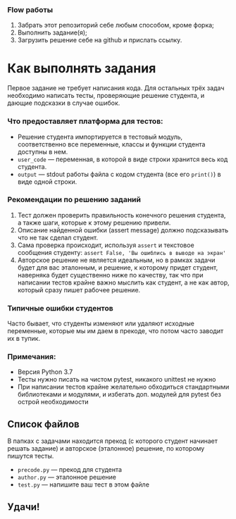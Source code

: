 ### Flow работы
1. Забрать этот репозиторий себе любым способом, кроме форка;
2. Выполнить задание(я);
3. Загрузить решение себе на github и прислать ссылку.

# Как выполнять задания
Первое задание не требует написания кода.
Для остальных трёх задач необходимо написать тесты, проверяющие решение студента, и дающие подсказки в случае ошибок.

### Что предоставляет платформа для тестов:
- Решение студента импортируется в тестовый модуль, соответственно все переменные, классы и функции студента доступны в нем. 
- `user_code` — переменная, в которой в виде строки хранится весь код студента.
- `output` — stdout работы файла с кодом студента (все его `print()`) в виде одной строки. 

### Рекомендации по решению заданий
1. Тест должен проверить правильность конечного решения студента, а также шаги, которые к этому решению привели.  
2. Описание найденной ошибки (assert message) должно подсказывать что не так сделал студент.  
3. Сама проверка происходит, используя `assert` и текстовое сообщения студенту:
`assert False, 'Вы ошиблись в выводе на экран'`  
4. Авторское решение не является идеальным, но в рамках задачи будет для вас эталонным, и решение, к которому придет студент, наверняка будет существенно ниже по качеству, так что при написании тестов крайне важно мыслить как студент, а не как автор, который сразу пишет рабочее решение.

### Типичные ошибки студентов
Часто бывает, что студенты изменяют или удаляют исходные переменные, которые мы им даем в прекоде, что потом часто заводит их в тупик.  

### Примечания: 
- Версия Python 3.7
- Тесты нужно писать на чистом pytest, никакого unittest не нужно
- При написании тестов крайне желательно обходиться стандартными библиотеками и модулями, и избегать доп. модулей для pytest без острой необходимости

## Список файлов
В папках с задачами находится прекод (с которого студент начинает решать задание) и авторское (эталонное) решение, по которому пишутся тесты.  
- `precode.py` — прекод для студента
- `author.py` — эталонное решение
- `test.py` — напишите ваш тест в этом файле

## Удачи!

